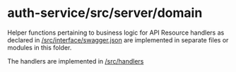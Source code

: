 # auth-service/src/server/domain

Helper functions pertaining to business logic for API Resource handlers as declared in [/src/interface/swagger.json](../../interface/swagger.json)
are implemented in separate files or modules in this folder. 

The handlers are implemented in [/src/handlers](../handlers)